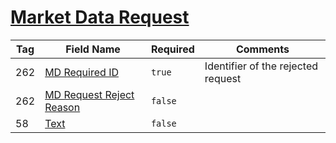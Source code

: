 # [Market Data Request](https://www.onixs.biz/fix-dictionary/4.2/msgType_V_86.html)

| Tag | Field Name | Required | Comments |
|---|---|---|---|
| 262 | [MD Required ID](https://www.onixs.biz/fix-dictionary/4.2/tagNum_262.html) | `true` | Identifier of the rejected request |
| 262 | [MD Request Reject Reason](https://www.onixs.biz/fix-dictionary/4.2/tagNum_262.html) | `false` |  |
| 58 | [Text](https://www.onixs.biz/fix-dictionary/4.2/tagNum_58.html) | `false` |  |